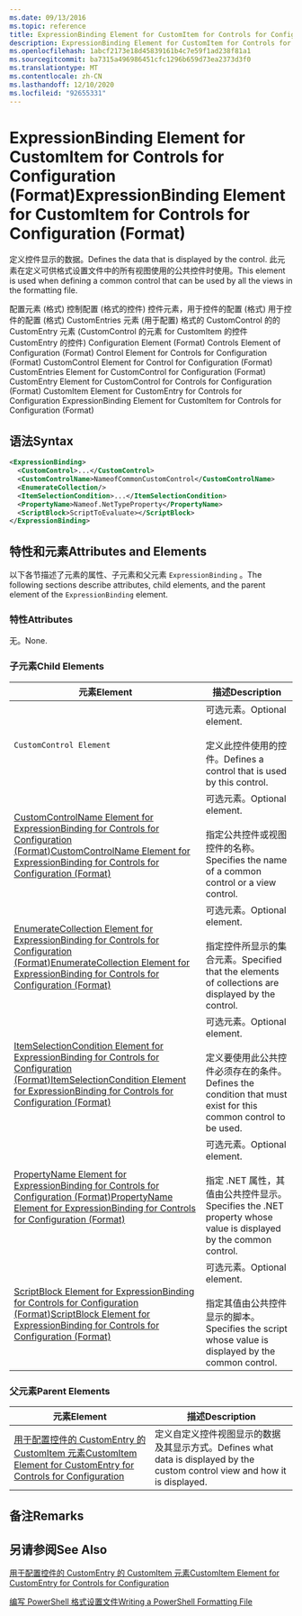 ```yaml
---
ms.date: 09/13/2016
ms.topic: reference
title: ExpressionBinding Element for CustomItem for Controls for Configuration (Format)
description: ExpressionBinding Element for CustomItem for Controls for Configuration (Format)
ms.openlocfilehash: 1abcf2173e18d45839161b4c7e59f1ad238f81a1
ms.sourcegitcommit: ba7315a496986451cfc1296b659d73ea2373d3f0
ms.translationtype: MT
ms.contentlocale: zh-CN
ms.lasthandoff: 12/10/2020
ms.locfileid: "92655331"
---
```

# <a name="expressionbinding-element-for-customitem-for-controls-for-configuration-format"></a><span data-ttu-id="4a6ff-103">ExpressionBinding Element for CustomItem for Controls for Configuration (Format)</span><span class="sxs-lookup"><span data-stu-id="4a6ff-103">ExpressionBinding Element for CustomItem for Controls for Configuration (Format)</span></span>

<span data-ttu-id="4a6ff-104">定义控件显示的数据。</span><span class="sxs-lookup"><span data-stu-id="4a6ff-104">Defines the data that is displayed by the control.</span></span> <span data-ttu-id="4a6ff-105">此元素在定义可供格式设置文件中的所有视图使用的公共控件时使用。</span><span class="sxs-lookup"><span data-stu-id="4a6ff-105">This element is used when defining a common control that can be used by all the views in the formatting file.</span></span>

<span data-ttu-id="4a6ff-106">配置元素 (格式) 控制配置 (格式的控件) 控件元素，用于控件的配置 (格式) 用于控件的配置 (格式) CustomEntries 元素 (用于配置) 格式的 CustomControl 的的 CustomEntry 元素 (CustomControl 的元素 for CustomItem 的控件 CustomEntry 的控件) </span><span class="sxs-lookup"><span data-stu-id="4a6ff-106">Configuration Element (Format) Controls Element of Configuration (Format) Control Element for Controls for Configuration (Format) CustomControl Element for Control for Configuration (Format) CustomEntries Element for CustomControl for Configuration (Format) CustomEntry Element for CustomControl for Controls for Configuration (Format) CustomItem Element for CustomEntry for Controls for Configuration ExpressionBinding Element for CustomItem for Controls for Configuration (Format)</span></span>

## <a name="syntax"></a><span data-ttu-id="4a6ff-107">语法</span><span class="sxs-lookup"><span data-stu-id="4a6ff-107">Syntax</span></span>

```xml
<ExpressionBinding>
  <CustomControl>...</CustomControl>
  <CustomControlName>NameofCommonCustomControl</CustomControlName>
  <EnumerateCollection/>
  <ItemSelectionCondition>...</ItemSelectionCondition>
  <PropertyName>Nameof.NetTypeProperty</PropertyName>
  <ScriptBlock>ScriptToEvaluate></ScriptBlock>
</ExpressionBinding>
```

## <a name="attributes-and-elements"></a><span data-ttu-id="4a6ff-108">特性和元素</span><span class="sxs-lookup"><span data-stu-id="4a6ff-108">Attributes and Elements</span></span>

<span data-ttu-id="4a6ff-109">以下各节描述了元素的属性、子元素和父元素 `ExpressionBinding` 。</span><span class="sxs-lookup"><span data-stu-id="4a6ff-109">The following sections describe attributes, child elements, and the parent element of the `ExpressionBinding` element.</span></span>

### <a name="attributes"></a><span data-ttu-id="4a6ff-110">特性</span><span class="sxs-lookup"><span data-stu-id="4a6ff-110">Attributes</span></span>

<span data-ttu-id="4a6ff-111">无。</span><span class="sxs-lookup"><span data-stu-id="4a6ff-111">None.</span></span>

### <a name="child-elements"></a><span data-ttu-id="4a6ff-112">子元素</span><span class="sxs-lookup"><span data-stu-id="4a6ff-112">Child Elements</span></span>

|<span data-ttu-id="4a6ff-113">元素</span><span class="sxs-lookup"><span data-stu-id="4a6ff-113">Element</span></span>|<span data-ttu-id="4a6ff-114">描述</span><span class="sxs-lookup"><span data-stu-id="4a6ff-114">Description</span></span>|
|-------------|-----------------|
|`CustomControl Element`|<span data-ttu-id="4a6ff-115">可选元素。</span><span class="sxs-lookup"><span data-stu-id="4a6ff-115">Optional element.</span></span><br /><br /> <span data-ttu-id="4a6ff-116">定义此控件使用的控件。</span><span class="sxs-lookup"><span data-stu-id="4a6ff-116">Defines a control that is used by this control.</span></span>|
|[<span data-ttu-id="4a6ff-117">CustomControlName Element for ExpressionBinding for Controls for Configuration (Format)</span><span class="sxs-lookup"><span data-stu-id="4a6ff-117">CustomControlName Element for ExpressionBinding for Controls for Configuration (Format)</span></span>](./customcontrolname-element-for-expressionbinding-for-controls-for-configuration-format.md)|<span data-ttu-id="4a6ff-118">可选元素。</span><span class="sxs-lookup"><span data-stu-id="4a6ff-118">Optional element.</span></span><br /><br /> <span data-ttu-id="4a6ff-119">指定公共控件或视图控件的名称。</span><span class="sxs-lookup"><span data-stu-id="4a6ff-119">Specifies the name of a common control or a view control.</span></span>|
|[<span data-ttu-id="4a6ff-120">EnumerateCollection Element for ExpressionBinding for Controls for Configuration (Format)</span><span class="sxs-lookup"><span data-stu-id="4a6ff-120">EnumerateCollection Element for ExpressionBinding for Controls for Configuration (Format)</span></span>](./enumeratecollection-element-for-expressionbinding-for-controls-for-configuration-format.md)|<span data-ttu-id="4a6ff-121">可选元素。</span><span class="sxs-lookup"><span data-stu-id="4a6ff-121">Optional element.</span></span><br /><br /> <span data-ttu-id="4a6ff-122">指定控件所显示的集合元素。</span><span class="sxs-lookup"><span data-stu-id="4a6ff-122">Specified that the elements of collections are displayed by the control.</span></span>|
|[<span data-ttu-id="4a6ff-123">ItemSelectionCondition Element for ExpressionBinding for Controls for Configuration (Format)</span><span class="sxs-lookup"><span data-stu-id="4a6ff-123">ItemSelectionCondition Element for ExpressionBinding for Controls for Configuration (Format)</span></span>](./itemselectioncondition-element-for-expressionbinding-for-controls-for-configuration-format.md)|<span data-ttu-id="4a6ff-124">可选元素。</span><span class="sxs-lookup"><span data-stu-id="4a6ff-124">Optional element.</span></span><br /><br /> <span data-ttu-id="4a6ff-125">定义要使用此公共控件必须存在的条件。</span><span class="sxs-lookup"><span data-stu-id="4a6ff-125">Defines the condition that must exist for this common control to be used.</span></span>|
|[<span data-ttu-id="4a6ff-126">PropertyName Element for ExpressionBinding for Controls for Configuration (Format)</span><span class="sxs-lookup"><span data-stu-id="4a6ff-126">PropertyName Element for ExpressionBinding for Controls for Configuration (Format)</span></span>](./propertyname-element-for-expressionbinding-for-controls-for-configuration-format.md)|<span data-ttu-id="4a6ff-127">可选元素。</span><span class="sxs-lookup"><span data-stu-id="4a6ff-127">Optional element.</span></span><br /><br /> <span data-ttu-id="4a6ff-128">指定 .NET 属性，其值由公共控件显示。</span><span class="sxs-lookup"><span data-stu-id="4a6ff-128">Specifies the .NET property whose value is displayed by the common control.</span></span>|
|[<span data-ttu-id="4a6ff-129">ScriptBlock Element for ExpressionBinding for Controls for Configuration (Format)</span><span class="sxs-lookup"><span data-stu-id="4a6ff-129">ScriptBlock Element for ExpressionBinding for Controls for Configuration (Format)</span></span>](./scriptblock-element-for-expressionbinding-for-controls-for-configuration-format.md)|<span data-ttu-id="4a6ff-130">可选元素。</span><span class="sxs-lookup"><span data-stu-id="4a6ff-130">Optional element.</span></span><br /><br /> <span data-ttu-id="4a6ff-131">指定其值由公共控件显示的脚本。</span><span class="sxs-lookup"><span data-stu-id="4a6ff-131">Specifies the script whose value is displayed by the common control.</span></span>|

### <a name="parent-elements"></a><span data-ttu-id="4a6ff-132">父元素</span><span class="sxs-lookup"><span data-stu-id="4a6ff-132">Parent Elements</span></span>

|<span data-ttu-id="4a6ff-133">元素</span><span class="sxs-lookup"><span data-stu-id="4a6ff-133">Element</span></span>|<span data-ttu-id="4a6ff-134">描述</span><span class="sxs-lookup"><span data-stu-id="4a6ff-134">Description</span></span>|
|-------------|-----------------|
|[<span data-ttu-id="4a6ff-135">用于配置控件的 CustomEntry 的 CustomItem 元素</span><span class="sxs-lookup"><span data-stu-id="4a6ff-135">CustomItem Element for CustomEntry for Controls for Configuration</span></span>](./customitem-element-for-customentry-for-controls-for-configuration-format.md)|<span data-ttu-id="4a6ff-136">定义自定义控件视图显示的数据及其显示方式。</span><span class="sxs-lookup"><span data-stu-id="4a6ff-136">Defines what data is displayed by the custom control view and how it is displayed.</span></span>|

## <a name="remarks"></a><span data-ttu-id="4a6ff-137">备注</span><span class="sxs-lookup"><span data-stu-id="4a6ff-137">Remarks</span></span>

## <a name="see-also"></a><span data-ttu-id="4a6ff-138">另请参阅</span><span class="sxs-lookup"><span data-stu-id="4a6ff-138">See Also</span></span>

[<span data-ttu-id="4a6ff-139">用于配置控件的 CustomEntry 的 CustomItem 元素</span><span class="sxs-lookup"><span data-stu-id="4a6ff-139">CustomItem Element for CustomEntry for Controls for Configuration</span></span>](./customitem-element-for-customentry-for-controls-for-configuration-format.md)

[<span data-ttu-id="4a6ff-140">编写 PowerShell 格式设置文件</span><span class="sxs-lookup"><span data-stu-id="4a6ff-140">Writing a PowerShell Formatting File</span></span>](./writing-a-powershell-formatting-file.md)

